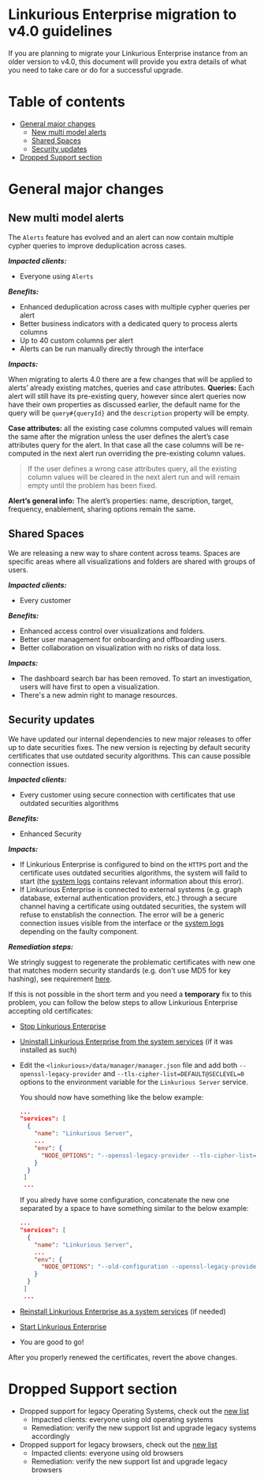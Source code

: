 <!-- omit in toc -->
# Linkurious Enterprise migration to v4.0 guidelines

If you are planning to migrate your Linkurious Enterprise instance from an older version to v4.0,
this document will provide you extra details of what you need to take care or do for a successful upgrade.

<!-- omit in toc -->
# Table of contents
- [General major changes](#general-major-changes)
  - [New multi model alerts](#new-multi-model-alerts)
  - [Shared Spaces](#shared-spaces)
  - [Security updates](#security-updates)
- [Dropped Support section](#dropped-support-section)

# General major changes

## New multi model alerts

The `Alerts` feature has evolved and an alert can now contain multiple cypher queries to improve deduplication across cases.

***Impacted clients:***

- Everyone using `Alerts`

***Benefits:***

- Enhanced deduplication across cases with multiple cypher queries per alert
- Better business indicators with a dedicated query to process alerts columns
- Up to 40 custom columns per alert
- Alerts can be run manually directly through the interface

***Impacts:***

When migrating to alerts 4.0 there are a few changes that will be applied to alerts’ already existing matches, queries and case attributes.
**Queries:** Each alert will still have its pre-existing query, however since alert queries now have their own properties as discussed earlier, the default name for the query will be 
`query#{queryId}` and the `description` property will be empty.

**Case attributes:** all the existing case columns computed values will remain the same after the migration unless the user defines the alert’s case attributes query for the alert. In that case all the case columns will be re-computed in the next alert run overriding the pre-existing column values. 
> If the user defines a wrong case attributes query, all the existing column values will be cleared in the next alert run and will remain empty until the problem has been fixed.

**Alert’s general info:** The alert’s properties: name, description, target, frequency, enablement, sharing options remain the same.

## Shared Spaces

We are releasing a new way to share content across teams. Spaces are specific areas where all visualizations and folders are shared with groups of users.

***Impacted clients:***

- Every customer

***Benefits:***

- Enhanced access control over visualizations and folders.
- Better user management for onboarding and offboarding users.
- Better collaboration on visualization with no risks of data loss.

***Impacts:***

- The dashboard search bar has been removed. To start an investigation, users will have first to open a visualization.
- There's a new admin right to manage resources.

## Security updates

We have updated our internal dependencies to new major releases to offer up to date securities fixes.
The new version is rejecting by default security certificates that use outdated security algorithms. This can cause possible connection issues.

***Impacted clients:***

- Every customer using secure connection with certificates that use outdated securities algorithms

***Benefits:***

- Enhanced Security

***Impacts:***

- If Linkurious Enterprise is configured to bind on the `HTTPS` port and the certificate uses outdated securities algorithms, the system will faild to start (the [system logs][6] contains relevant information about this error).
- If Linkurious Enterprise is connected to external systems (e.g. graph database, external authentication providers, etc.) through a secure channel having a certificate using outdated securities, the system will refuse to enstablish the connection. The error will be a generic connection issues visible from the interface or the [system logs][6] depending on the faulty component.

***Remediation steps:***

We stringly suggest to regenerate the problematic certificates with new one that matches modern security standards (e.g. don't use MD5 for key hashing), see requirement [here][8].

If this is not possible in the short term and you need a **temporary** fix to this problem, you can follow the below steps to allow Linkurious Enterprise accepting old certificates:
- [Stop Linkurious Enterprise][1]
- [Uninstall Linkurious Enterprise from the system services][2] (if it was installed as such)
- Edit the `<linkurious>/data/manager/manager.json` file and add both `--openssl-legacy-provider` and `--tls-cipher-list=DEFAULT@SECLEVEL=0` options to the environment variable for the `Linkurious Server` service.
  
  You should now have something like the below example:
  ```json
  ...
  "services": [
    {
      "name": "Linkurious Server",
      ...
      "env": {
        "NODE_OPTIONS": "--openssl-legacy-provider --tls-cipher-list=DEFAULT@SECLEVEL=0"
      }
    }
   ]
   ...
  ```
  If you alredy have some configuration, concatenate the new one separated by a space to have something similar to the below example:
  ```json
  ...
  "services": [
    {
      "name": "Linkurious Server",
      ...
      "env": {
        "NODE_OPTIONS": "--old-configuration --openssl-legacy-provider --tls-cipher-list=DEFAULT@SECLEVEL=0"
      }
    }
   ]
   ...
  ```
- [Reinstall Linkurious Enterprise as a system services][3] (if needed)
- [Start Linkurious Enterprise][4]
- You are good to go!

After you properly renewed the certificates, revert the above changes.

# Dropped Support section

- Dropped support for legacy Operating Systems, check out the [new list][5]
  - Impacted clients: everyone using old operating systems
  - Remediation: verify the new support list and upgrade legacy systems accordingly
- Dropped support for legacy browsers, check out the [new list][7]
  - Impacted clients: everyone using old browsers
  - Remediation: verify the new support list and upgrade legacy browsers

[1]: https://doc.linkurio.us/admin-manual/4.0/stop/
[2]: https://doc.linkurious.com/admin-manual/4.0/install/#uninstall-from-services
[3]: https://doc.linkurious.com/admin-manual/4.0/install/#install-as-a-service
[4]: https://doc.linkurio.us/admin-manual/4.0/start/
[5]: https://doc.linkurio.us/admin-manual/4.0/requirements/#operating-system
[6]: https://doc.linkurious.com/admin-manual/4.0/logs/
[7]: https://doc.linkurious.com/admin-manual/4.0/client-requirements/#desktop-browsers
[8]: https://www.openssl.org/docs/manmaster/man3/SSL_CTX_set_security_level.html#Level-1
